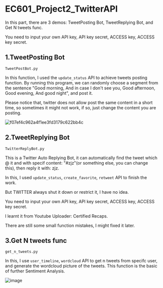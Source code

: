 # EC601_Project2_TwitterAPI

In this part, there are 3 demos: TweetPosting Bot, TweetReplying Bot, and Get N tweets func.

You need to input your own API key, API key secret, ACCESS key, ACCESS key secret.

## 1.TweetPosting Bot
`TweetPostBot.py`

In this function, I used the `update_status` API to achieve tweets posting function. By running this program, we can randomly choose a segment from the sentence "Good morning, And in case I don't see you, Good afternoon, Good evening, And good night", and post it. 

Please notice that, twitter does not allow post the same content in a short time, so sometimes it might not work, if so, just change the content you are posting.

![f07ef4c962a4f1ee3fd3179c622bb4c](https://user-images.githubusercontent.com/90535023/141606927-1dbd84c5-d082-42bf-b750-89d360c7a48b.jpg)

## 2.TweetReplying Bot
`TwitterReplyBot.py`

This is a Twitter Auto Replying Bot, it can automatically find the tweet which @ it and with specif content: "#zjz"(or something else, you can change this), then reply it with: zjz. 

In this, I used `update_status`, `create_favorite`, `retweet` API to finish the work.

But TWITTER always shut it down or restrict it, I have no idea.

You need to input your own API key, API key secret, ACCESS key, ACCESS key secret.

I learnt it from Youtube Uploader: Certified Recaps.

There are still some small function mistakes, I might fixed it later.

## 3.Get N tweets func
`get_n_tweets.py`

In this, I use `user_timeline`, `wordcloud` API to get n tweets from specifc user, and generate the wordcloud picture of the tweets. This function is the basic of further Sentiment Analysis.

![image](https://user-images.githubusercontent.com/90535023/141607512-f2dfda71-5f1d-47cb-9a2a-0d2956d30ecb.png)

